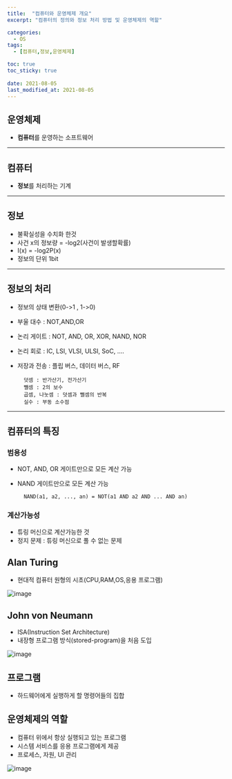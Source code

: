 ```yaml
---
title:  "컴퓨터와 운영체제 개요"
excerpt: "컴퓨터의 정의와 정보 처리 방법 및 운영체제의 역할"

categories:
  - OS
tags:
  - [컴퓨터,정보,운영체제]

toc: true
toc_sticky: true
 
date: 2021-08-05
last_modified_at: 2021-08-05
---
```


## 운영체제
* **컴퓨터**를 운영하는 소프트웨어

___
## 컴퓨터
* **정보**를 처리하는 기계

___
## 정보
* 불확실성을 수치화 한것
* 사건 x의 정보량 = -log2(사건이 발생할확률)
* I(x) = -log2P(x)
* 정보의 단위 1bit

___
## 정보의 처리 
* 정보의 상태 변환(0->1 , 1->0)
* 부울 대수 : NOT,AND,OR
* 논리 게이트 : NOT, AND, OR, XOR, NAND, NOR
* 논리 회로 : IC, LSI, VLSI, ULSI, SoC, ....
* 저장과 전송 : 플립 버스, 데이터 버스, RF

        덧셈 : 반가산기, 전가산기
        뺄셈 : 2의 보수
        곱셈, 나눗셈 : 덧셈과 뺄셈의 반복
        실수 : 부동 소수점

___
## 컴퓨터의 특징
### 범용성
* NOT, AND, OR 게이트만으로 모든 계산 가능
* NAND 게이트만으로 모든 계산 가능

        NAND(a1, a2, ..., an) = NOT(a1 AND a2 AND ... AND an)

### 계산가능성
* 튜링 머신으로 계산가능한 것
* 정지 문제 : 튜링 머신으로 풀 수 없는 문제

## Alan Turing
* 현대적 컴퓨터 원형의 시초(CPU,RAM,OS,응용 프로그램)

![image](https://user-images.githubusercontent.com/70308853/128345550-65238fea-9822-417b-a554-18219d6a3472.png)
## John von Neumann
* ISA(Instruction Set Architecture)
* 내장형 프로그램 방식(stored-program)을 처음 도입

![image](https://user-images.githubusercontent.com/70308853/128345800-ec96224c-af03-4fac-8da1-495526351017.png)

## 프로그램
* 하드웨어에게 실행하게 할 명령어들의 집합

## 운영체제의 역할
* 컴퓨터 위에서 항상 실행되고 있는 프로그램
* 시스템 서비스를 응용 프로그램에게 제공
* 프로세스, 자원, UI 관리

![image](https://user-images.githubusercontent.com/70308853/128346602-779623cc-aaf5-42b2-a418-eb53ca34e8a2.png)